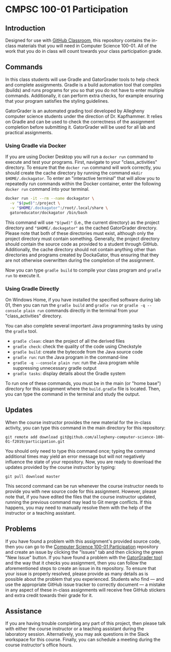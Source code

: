 # CMPSC 100-01 Participation

## Introduction

Designed for use with [GitHub Classroom](https://classroom.github.com/), this
repository contains the in-class materials that you will need in Computer Science 100-01.
All of the work that you do in class  will count towards your class participation grade.

## Commands

In this class students will use Gradle and GatorGrader tools to help check and complete assignments. Gradle is a build automation tool that compiles (builds) and runs programs for you so that you do not have to enter multiple commands. Additionally, it can perform extra checks, for example ensuring that your program satisfies the styling guidelines.

GatorGrader is an automated grading tool developed by Allegheny computer science students under the direction of Dr. Kapfhammer. It relies on Gradle and can be used to check the correctness of the assignment completion before submitting it. GatorGrader will be used for all lab and practical assignments.

### Using Gradle via Docker

If you are using Docker Desktop you will run a `docker run` command to execute and test your programs.
First, navigate to your "class_activities" directory.
To ensure that the `docker run` command will work correctly, you
should create the cache directory by running the command `mkdir
$HOME/.dockagator`.
To enter an "interactive terminal" that will
allow you to repeatedly run commands within the Docker container, enter the following
`docker run` command into your terminal.

```bash
docker run -it --rm --name dockagator \
  -v "$(pwd)":/project \
  -v "$HOME/.dockagator":/root/.local/share \
  gatoreducator/dockagator /bin/bash
```

This command will use `"$(pwd)"` (i.e., the current directory) as
the project directory and `"$HOME/.dockagator"` as the cached GatorGrader
directory. Please note that both of these directories must exist, although only
the project directory must contain something. Generally, the project directory
should contain the source code as
provided to a student through GitHub. Additionally, the cache directory should
not contain anything other than directories and programs created by DockaGator,
thus ensuring that they are not otherwise overwritten during the completion of
the assignment.

Now you can type `gradle build` to compile your class program and `gradle run` to execute it.


### Using Gradle Directly
On Windows Home, if you have installed the specified software during lab 01, then you can run
the `gradle build` and `gradle run` or `gradle -q --console plain run` commands directly in the terminal from your "class_activities" directory.

You can also complete several important Java programming tasks by using the
`gradle` tool.

- `gradle clean`: clean the project of all the derived files
- `gradle check`: check the quality of the code using Checkstyle
- `gradle build`: create the bytecode from the Java source code
- `gradle run`: run the Java program in the command-line
- `gradle -q --console plain run`: run the Java program while suppressing unnecessary gradle output
- `gradle tasks`: display details about the Gradle system

To run one of these commands, you must be in the main (or "home base") directory
for this assignment where the `build.gradle` file is located. Then, you can type
the command in the terminal and study the output.

## Updates

When the course instructor provides the new material for the in-class activity,
 you can type this command in the main directory for this repository:

```
git remote add download git@github.com/allegheny-computer-science-100-01-f2019/participation.git
```

You should only need to type this command once; typing the command additional
times may yield an error message but will not negatively influence the state of
your repository. Now, you are ready to download the updates provided by the
course instructor by typing:

```
git pull download master
```

This second command can be run whenever the course instructor needs to provide
you with new source code for this assignment. However, please note that, if you
have edited the files that the course instructor updated, running the previous
command may lead to Git merge conflicts. If this happens, you may need to
manually resolve them with the help of the instructor or a teaching assistant.


## Problems

If you have found a problem with this assignment's provided source code, then
you can go to the [Computer Science 100-01 Participation](https://github.com/allegheny-computer-science-100-01-f2019/participation)
repository and create an issue by clicking the "Issues" tab and then clicking
the green "New Issue" button. If you have found a problem with the [GatorGrader
tool](https://github.com/GatorEducator/gatorgrader) and the way that it checks
you assignment, then you can follow the aforementioned steps to create an issue
in its repository. To ensure that your issue is properly resolved, please
provide as many details as is possible about the problem that you experienced.
Students who find &mdash; and use the appropriate GitHub issue tracker to
correctly document &mdash; a mistake in any aspect of these in-class
assignments will receive free GitHub stickers and extra credit towards their
grade for it.

## Assistance

If you are having trouble completing any part of this project, then please talk
with either the course instructor or a teaching assistant during the laboratory
session. Alternatively, you may ask questions in the Slack workspace for this
course. Finally, you can schedule a meeting during the course instructor's
office hours.
